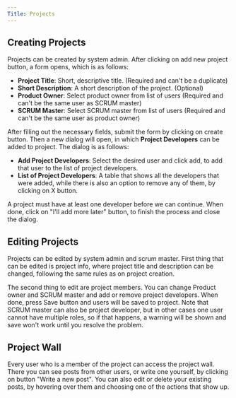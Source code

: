 ```yaml
---
Title: Projects
---
```


## Creating Projects

Projects can be created by system admin. After clicking on add new project button, a form opens, which is as follows:

- **Project Title**: Short, descriptive title. (Required and can't be a duplicate)
- **Short Description**: A short description of the project. (Optional)
- **Product Owner**: Select product owner from list of users (Required and can't be the same user as SCRUM master)
- **SCRUM Master**: Select SCRUM master from list of users (Required and can't be the same user as product owner)

After filling out the necessary fields, submit the form by clicking on create button. Then a new dialog will open, in which **Project Developers** can be added to project. The dialog is as follows:

- **Add Project Developers**: Select the desired user and click add, to add that user to the list of project developers.
- **List of Project Developers**: A table that shows all the developers that were added, while there is also an option to remove any of them, by clicking on X button.

A project must have at least one developer before we can continue. When done, click on "I'll add more later" button, to finish the process and close the dialog.

## Editing Projects

Projects can be edited by system admin and scrum master. First thing that can be edited is project info, where project title and description can be changed, following the same rules as on project creation.

The second thing to edit are project members. You can change Product owner and SCRUM master and add or remove project developers. When done, press Save button and users will be saved to project. Note that SCRUM master can also be project developer, but in other cases one user cannot have multiple roles, so if that happens, a warning will be shown and save won't work until you resolve the problem.

## Project Wall

Every user who is a member of the project can access the project wall. There you can see posts from other users, or write one yourself, by clicking on button "Write a new post". You can also edit or delete your existing posts, by hovering over them and choosing one of the actions that show up.
